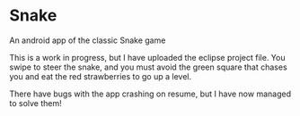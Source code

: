 Snake
=====

An android app of the classic Snake game

This is a work in progress, but I have uploaded the eclipse project file.  You swipe to steer the snake, and you must avoid the green square that chases you and eat the red strawberries to go up a level.

There have bugs with the app crashing on resume, but I have now managed to solve them!
